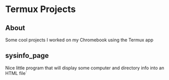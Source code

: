 # Termux Projects

## About
Some cool projects I worked on my Chromebook using the Termux app

## sysinfo_page
Nice little program that will display some computer and directory info into an HTML file`
